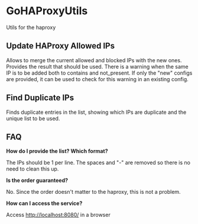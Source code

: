 # GoHAProxyUtils
Utils for the haproxy

## Update HAProxy Allowed IPs

Allows to merge the current allowed and blocked IPs with the new ones. Provides the result that should be used.
There is a warning when the same IP is to be added both to contains and not_present. If only the "new" configs are provided, it can be used to check for this warning in an existing config.

## Find Duplicate IPs

Finds duplicate entries in the list, showing which IPs are duplicate and the unique list to be used.

## FAQ

**How do I provide the list? Which format?**

The IPs should be 1 per line. The spaces and "-" are removed so there is no need to clean this up.

**Is the order guaranteed?**

No. Since the order doesn't matter to the haproxy, this is not a problem.

**How can I access the service?**

Access [http://localhost:8080/](http://localhost:8080/) in a browser
